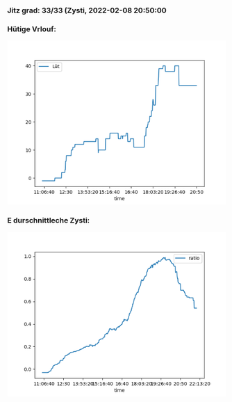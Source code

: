 ### Jitz grad: 33/33 (Zysti, 2022-02-08 20:50:00

### Hütige Vrlouf:
![Graph](Today.png)

### E durschnittleche Zysti:
![Graph](Zysti.png)
